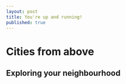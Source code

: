 ```yaml
---
layout: post
title: You're up and running!
published: true
---
```


# Cities from above

## Exploring your neighbourhood
